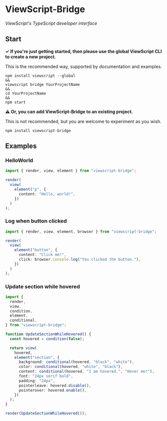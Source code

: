 # ViewScript-Bridge

_ViewScript's TypeScript developer interface_

## Start

**✓ If you're just getting started, then please use the global ViewScript CLI to create a new project.**

This is the recommended way, supported by documentation and examples.

```
npm install viewscript --global
&&
viewscript bridge YourProjectName
&&
cd YourProjectName
&&
npm start
```

**⚠️ Or, you can add ViewScript-Bridge to an existing project.**

This is not recommended, but you are welcome to experiment as you wish.

```
npm install viewscript-bridge
```

## Examples

### HelloWorld

```ts
import { render, view, element } from "viewscript-bridge";

render(
  view(
    element("p", {
      content: "Hello, world!",
    })
  )
);
```

### Log when button clicked

```ts
import { render, view, element, browser } from "viewscript-bridge";

render(
  view(
    element("button", {
      content: "Click me!",
      click: browser.console.log("You clicked the button."),
    })
  )
);
```

### Update section while hovered

```ts
import {
  render,
  view,
  condition,
  element,
  conditional,
} from "viewscript-bridge";

function UpdateSectionWhileHovered() {
  const hovered = condition(false);

  return view(
    hovered,
    element("section", {
      background: conditional(hovered, "black", "white"),
      color: conditional(hovered, "white", "black"),
      content: conditional(hovered, "I am hovered.", "Hover me!"),
      font: "24px serif bold",
      padding: "24px",
      pointerleave: hovered.disable(),
      pointerover: hovered.enable(),
    })
  );
}

render(UpdateSectionWhileHovered());
```
